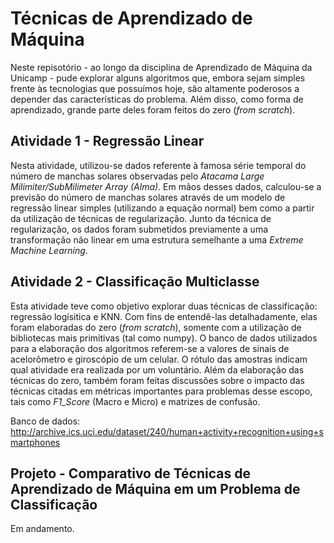 # Técnicas de Aprendizado de Máquina

Neste repisotório - ao longo da disciplina de Aprendizado de Máquina da Unicamp - pude explorar alguns algoritmos que, embora sejam simples frente às tecnologias que possuímos hoje, são altamente poderosos a depender das características do problema. Além disso, como forma de aprendizado, grande parte deles foram feitos do zero (_from scratch_).

## Atividade 1 - Regressão Linear

  Nesta atividade, utilizou-se dados referente à famosa série temporal do número de manchas solares observadas pelo _Atacama Large Milimiter/SubMilimeter Array (Alma)_. Em mãos desses dados, calculou-se a previsão do número de manchas solares através de um modelo de regressão linear simples (utilizando a equação normal) bem como a partir da utilização de técnicas de regularização. Junto da técnica de regularização, os dados foram submetidos previamente a uma transformação não linear em uma estrutura semelhante a uma _Extreme Machine Learning_.

## Atividade 2 - Classificação Multiclasse

  Esta atividade teve como objetivo explorar duas técnicas de classificação: regressão logísitica e KNN. Com fins de entendê-las detalhadamente, elas foram elaboradas do zero (_from scratch_), somente com a utilização de bibliotecas mais primitivas (tal como numpy). O banco de dados utilizados para a elaboração dos algoritmos referem-se a valores de sinais de acelorômetro e giroscópio de um celular. O rótulo das amostras indicam qual atividade era realizada por um voluntário. Além da elaboração das técnicas do zero, também foram feitas discussões sobre o impacto das técnicas citadas em métricas importantes para problemas desse escopo, tais como _F1_Score_ (Macro e Micro) e matrizes de confusão. 

Banco de dados: http://archive.ics.uci.edu/dataset/240/human+activity+recognition+using+smartphones   

## Projeto - Comparativo de Técnicas de Aprendizado de Máquina em um Problema de Classificação

Em andamento.


 
